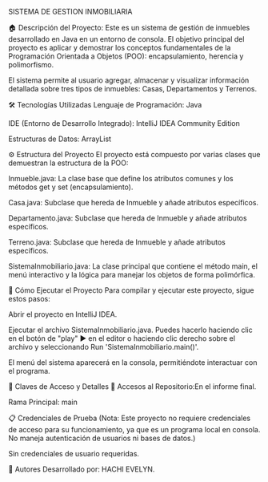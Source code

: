 SISTEMA DE GESTION INMOBILIARIA

🏠 Descripción del Proyecto:
Este es un sistema de gestión de inmuebles desarrollado en Java en un entorno de consola. El objetivo principal del proyecto es aplicar y demostrar los conceptos fundamentales de la Programación Orientada a Objetos (POO): encapsulamiento, herencia y polimorfismo.

El sistema permite al usuario agregar, almacenar y visualizar información detallada sobre tres tipos de inmuebles: Casas, Departamentos y Terrenos.

🛠️ Tecnologías Utilizadas
Lenguaje de Programación: Java

IDE (Entorno de Desarrollo Integrado): IntelliJ IDEA Community Edition

Estructuras de Datos: ArrayList

⚙️ Estructura del Proyecto
El proyecto está compuesto por varias clases que demuestran la estructura de la POO:

Inmueble.java: La clase base que define los atributos comunes y los métodos get y set (encapsulamiento).

Casa.java: Subclase que hereda de Inmueble y añade atributos específicos.

Departamento.java: Subclase que hereda de Inmueble y añade atributos específicos.

Terreno.java: Subclase que hereda de Inmueble y añade atributos específicos.

SistemaInmobiliario.java: La clase principal que contiene el método main, el menú interactivo y la lógica para manejar los objetos de forma polimórfica.

🚀 Cómo Ejecutar el Proyecto
Para compilar y ejecutar este proyecto, sigue estos pasos:

Abrir el proyecto en IntelliJ IDEA.

Ejecutar el archivo SistemaInmobiliario.java. Puedes hacerlo haciendo clic en el botón de "play" ▶️ en el editor o haciendo clic derecho sobre el archivo y seleccionando Run 'SistemaInmobiliario.main()'.

El menú del sistema aparecerá en la consola, permitiéndote interactuar con el programa.

🔑 Claves de Acceso y Detalles
🔗 Accesos al Repositorio:En el informe final.

Rama Principal: main

📋 Credenciales de Prueba
(Nota: Este proyecto no requiere credenciales de acceso para su funcionamiento, ya que es un programa local en consola. No maneja autenticación de usuarios ni bases de datos.)

Sin credenciales de usuario requeridas.

📝 Autores
Desarrollado por: HACHI EVELYN.
